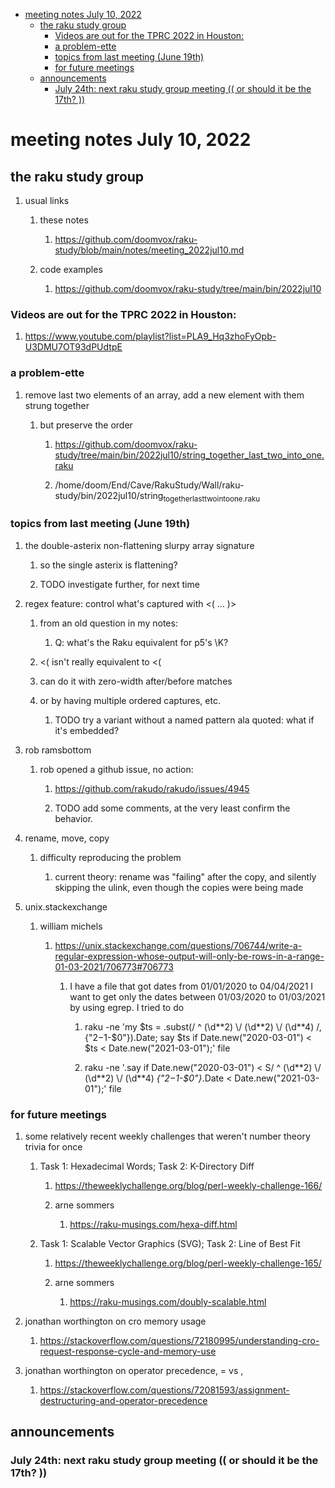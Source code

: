 - [meeting notes July 10, 2022](#org23336cd)
  - [the raku study group](#orgbe21bb8)
    - [Videos are out for the TPRC 2022 in Houston:](#orgaf5b040)
    - [a problem-ette](#org61cc198)
    - [topics from last meeting (June 19th)](#org4550f88)
    - [for future meetings](#org7c9caa3)
  - [announcements](#org726774e)
    - [July 24th: next raku study group meeting (( or should it be the 17th? ))](#org9a4583d)


<a id="org23336cd"></a>

# meeting notes July 10, 2022


<a id="orgbe21bb8"></a>

## the raku study group

1.  usual links

    1.  these notes
    
        1.  <https://github.com/doomvox/raku-study/blob/main/notes/meeting_2022jul10.md>
    
    2.  code examples
    
        1.  <https://github.com/doomvox/raku-study/tree/main/bin/2022jul10>


<a id="orgaf5b040"></a>

### Videos are out for the TPRC 2022 in Houston:

1.  <https://www.youtube.com/playlist?list=PLA9_Hq3zhoFyOpb-U3DMU7OT93dPUdtpE>


<a id="org61cc198"></a>

### a problem-ette

1.  remove last two elements of an array, add a new element with them strung together

    1.  but preserve the order
    
        1.  <https://github.com/doomvox/raku-study/tree/main/bin/2022jul10/string_together_last_two_into_one.raku>
        
        2.  /home/doom/End/Cave/RakuStudy/Wall/raku-study/bin/2022jul10/string<sub>together</sub><sub>last</sub><sub>two</sub><sub>into</sub><sub>one.raku</sub>


<a id="org4550f88"></a>

### topics from last meeting (June 19th)

1.  the double-asterix non-flattening slurpy array signature

    1.  so the single asterix is flattening?
    
    2.  TODO investigate further, for next time

2.  regex feature: control what's captured with <( &#x2026; )>

    1.  from an old question in my notes:
    
        1.  Q: what's the Raku equivalent for p5's \K?
    
    2.  <( isn't really equivalent to <(
    
    3.  can do it with zero-width after/before matches
    
    4.  or by having multiple ordered captures, etc.
    
        1.  TODO try a variant without a named pattern ala quoted: what if it's embedded?

3.  rob ramsbottom

    1.  rob opened a github issue, no action:
    
        1.  <https://github.com/rakudo/rakudo/issues/4945>
        
        2.  TODO add some comments, at the very least confirm the behavior.

4.  rename, move, copy

    1.  difficulty reproducing the problem
    
        1.  current theory: rename was "failing" after the copy, and silently skipping the ulink, even though the copies were being made

5.  unix.stackexchange

    1.  william michels
    
        1.  <https://unix.stackexchange.com/questions/706744/write-a-regular-expression-whose-output-will-only-be-rows-in-a-range-01-03-2021/706773#706773>
        
            1.  I have a file that got dates from 01/01/2020 to 04/04/2021 I want to get only the dates between 01/03/2020 to 01/03/2021 by using egrep. I tried to do
            
                1.  raku -ne 'my $ts = .subst(/ ^ (\d*\*2) \\/ (\d*\*2) \\/ (\d*\*4) /, {"$2-$1-$0"}).Date; say $ts if Date.new("2020-03-01") < $ts < Date.new("2021-03-01");' file
                
                2.  raku -ne '.say if Date.new("2020-03-01") < S/ ^ (\d*\*2) \\/ (\d*\*2) \\/ (\d*\*4) *{"$2-$1-$0"}*.Date < Date.new("2021-03-01");' file


<a id="org7c9caa3"></a>

### for future meetings

1.  some relatively recent weekly challenges that weren't number theory trivia for once

    1.  Task 1: Hexadecimal Words; Task 2: K-Directory Diff
    
        1.  <https://theweeklychallenge.org/blog/perl-weekly-challenge-166/>
        
        2.  arne sommers
        
            1.  <https://raku-musings.com/hexa-diff.html>
    
    2.  Task 1: Scalable Vector Graphics (SVG); Task 2: Line of Best Fit
    
        1.  <https://theweeklychallenge.org/blog/perl-weekly-challenge-165/>
        
        2.  arne sommers
        
            1.  <https://raku-musings.com/doubly-scalable.html>

2.  jonathan worthington on cro memory usage

    1.  <https://stackoverflow.com/questions/72180995/understanding-cro-request-response-cycle-and-memory-use>

3.  jonathan worthington on operator precedence, = vs ,

    1.  <https://stackoverflow.com/questions/72081593/assignment-destructuring-and-operator-precedence>


<a id="org726774e"></a>

## announcements


<a id="org9a4583d"></a>

### July 24th: next raku study group meeting (( or should it be the 17th? ))
